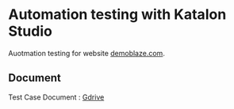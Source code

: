 # Automation testing with Katalon Studio

Auotmation testing for website [demoblaze.com](https://www.demoblaze.com/).

## Document

Test Case Document : [Gdrive](https://docs.google.com/spreadsheets/d/1Eb-L93tTPiHkgg0ua0Tmf-uZTTUShMe5cTFhrNnzmCw/edit?usp=sharing)
